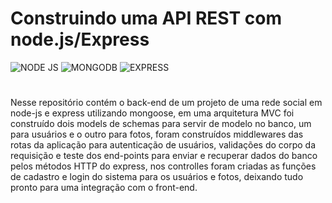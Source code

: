 # Construindo uma API REST com node.js/Express

<div style='display: inline-block'>
  <img aling='center' alt= 'NODE JS' src='https://img.shields.io/badge/Node.js-43853D?style=for-the-badge&logo=node.js&logoColor=white'/>
  <img aling='center' alt= 'MONGODB' src='https://img.shields.io/badge/MongoDB-4EA94B?style=for-the-badge&logo=mongodb&logoColor=white'/>
  <img aling='center' alt= 'EXPRESS' src='https://img.shields.io/badge/Express.js-404D59?style=for-the-badge'/>
</div><br>

#

Nesse repositório contém o back-end de um projeto de uma rede social em node-js e express utilizando mongoose, 
em uma arquitetura MVC foi construído dois models de schemas para servir de modelo no banco, um para usuários e o outro para fotos,
foram construídos middlewares das rotas da aplicação para autenticação de usuários, validações do corpo da requisição e teste dos end-points para enviar e recuperar dados do banco pelos métodos HTTP do express, nos controlles foram criadas as funções de cadastro e login do sistema para os usuários e fotos, deixando tudo pronto para uma integração com o front-end.
